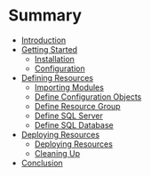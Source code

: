 # Summary

- [Introduction](introduction.md)
- [Getting Started]()
  - [Installation](getting-started/prerequisites.md)
  - [Configuration](getting-started/configuration.md)
- [Defining Resources]()
  - [Importing Modules](defining-resources/modules.md)
  - [Define Configuration Objects](defining-resources/configurations.md)
  - [Define Resource Group](defining-resources/resource-group.md)
  - [Define SQL Server](defining-resources/sql-server.md)
  - [Define SQL Database](defining-resources/sql-database.md)
- [Deploying Resources]()
  - [Deploying Resources](deploying-conclusion/up.md)
  - [Cleaning Up](deploying-conclusion/cleanup.md)
- [Conclusion](conclusion.md)
